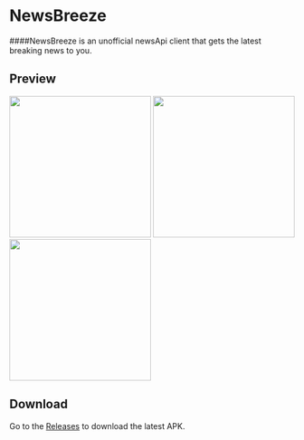 # NewsBreeze
####NewsBreeze is an unofficial newsApi client that gets the latest breaking news to you.


## Preview

<p float="left">
  <img src="https://drive.google.com/file/d/1WC88HX_FB2aNAP734Mtp-u8zUQ49Gbmp/view?usp=sharing" width="250" /> 
  <img src="assets/ReadArticleScreen.jpg" width="250" />
  <img src="assets/SavedArticlesScreen.jpg" width="250" />
</p>

## Download
Go to the [Releases](https://github.com/ArjunJadeja/NewsBreeze/releases) to download the latest APK.


